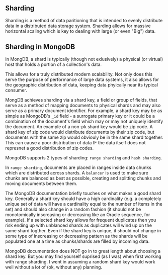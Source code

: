## Sharding 

Sharding is a method of data paritioning that is intended to evenly distribute data in a distributed data storage system.  Sharding allows for massive horizontal scaling which is key to dealing with large (or even "Big") data.

## Sharding in MongoDB

In MongDB, a shard is typically (though not exlusively) a physical (or virtual) host that holds a portion of a collection's data.  

This allows for a truly distributed modern scalability.  Not only does this serve the purpose of performance of large data systems, it also allows for the geographic distribution of data, keeping data phyically near its typical consumer.  

MongDB achieves sharding via a shard key, a field or group of fields, that serve as a method of mapping documents to physical shards and may also serve as a primary document identifier.   For example, a shard key may be as simple as MongoDB's `_id` field - a surrogate primary key or it could be a combination of the document's field which may or may not uniquely identify the document.  An example of a non-pk shard key would be zip code.   A shard key of zip code would distribute documents by their zip code, but documents with the same zip would obviouly be in the same shard together.  This can cause a poor distribution of data IF the data itself does not represnet a good distribution of zip codes.  

MongoDB supports 2 types of sharding: `range sharding` and `hash sharding`.  

In `range sharding`, documents are placed in ranges inside data chunks which are distributed across shards.  A `balancer` is used to make sure chunks are balanced as best as possible, creating and splitting chunks and moving documents between them.   

The MongoDB documentation briefly touches on what makes a good shard key.   Generally a shard key should have a high cardinality (e.g. a completely unique set of data will have a cardinality equal to the number of items in the set) and should also change in a random fashion (it should not be monotomically inscreasing or decreasing like an Oracle sequence, for example).  If a selected shard key allows for frequent duplicates then you risk ending up with unblanced shards as duplicates will wind up on the same shard togther.  Even if the shard key is unique, it should not change in some type of inscreasing or decreasing pattern as the shards will be populated one at a time as chunks/shards are filled by incoming data.  

MongoDB documentation does NOT go in to great length about choosing a shard key.  But you may find yourself suprised (as I was) when first working with range sharding.  I went in assuming a random shard key would work well without a lot of (ok, without any) planning.  


